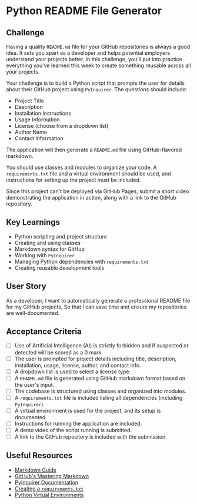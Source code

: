 # Python README File Generator

## Challenge

Having a quality `README.md` file for your GitHub repositories is always a good idea. It sets you apart as a developer
and helps potential employers understand your projects better. In this challenge, you'll put into practice everything
you've learned this week to create something reusable across all your projects.

Your challenge is to build a Python script that prompts the user for details about their GitHub project using
`PyInquirer`. The questions should include:

- Project Title
- Description
- Installation Instructions
- Usage Information
- License (choose from a dropdown list)
- Author Name
- Contact Information

The application will then generate a `README.md` file using GitHub-flavored markdown.

You should use classes and modules to organize your code. A `requirements.txt` file and a virtual environment should be
used, and instructions for setting up the project must be included.

Since this project can't be deployed via GitHub Pages, submit a short video demonstrating the application in action,
along with a link to the GitHub repository.

## Key Learnings

- Python scripting and project structure
- Creating and using classes
- Markdown syntax for GitHub
- Working with `PyInquirer`
- Managing Python dependencies with `requirements.txt`
- Creating reusable development tools

## User Story

As a developer,
I want to automatically generate a professional README file for my GitHub projects,
So that I can save time and ensure my repositories are well-documented.

## Acceptance Criteria

- [ ] Use of Artificial Intelligence (AI) is strictly forbidden and if suspected or detected will be scored as a 0 mark
- [ ] The user is prompted for project details including title, description, installation, usage, license, author, and
  contact info.
- [ ] A dropdown list is used to select a license type.
- [ ] A `README.md` file is generated using GitHub markdown format based on the user's input.
- [ ] The codebase is structured using classes and organized into modules.
- [ ] A `requirements.txt` file is included listing all dependencies (including `PyInquirer`).
- [ ] A virtual environment is used for the project, and its setup is documented.
- [ ] Instructions for running the application are included.
- [ ] A demo video of the script running is submitted.
- [ ] A link to the GitHub repository is included with the submission.

## Useful Resources

- [Markdown Guide](https://www.markdownguide.org/basic-syntax/)
- [GitHub's Mastering Markdown](https://guides.github.com/features/mastering-markdown/)
- [PyInquirer Documentation](https://github.com/CITGuru/PyInquirer)
- [Creating a `requirements.txt`](https://pip.pypa.io/en/stable/user_guide/#requirements-files)
- [Python Virtual Environments](https://docs.python.org/3/library/venv.html)
